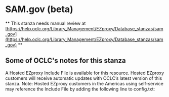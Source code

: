 # SAM.gov (beta)
** This stanza needs manual review at [https://help.oclc.org/Library_Management/EZproxy/Database_stanzas/sam_gov](https://help.oclc.org/Library_Management/EZproxy/Database_stanzas/sam_gov) **

## Some of OCLC's notes for this stanza

A Hosted EZproxy Include File is available for this resource. Hosted EZproxy customers will receive automatic updates with OCLC&rsquo;s latest version of this stanza. Note: Hosted EZproxy customers in the Americas using self-service may reference the Include File by adding the following line to config.txt:

&nbsp;

&nbsp;
